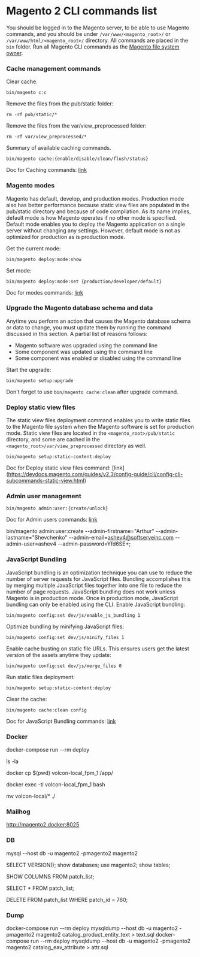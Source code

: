 # Magento 2 CLI commands list

You should be logged in to the Magento server, to be able to use Magento commands, and you should be under `/var/www/<magento_root>/` or `/var/www/html/<magento_root>/` directory. All commands are placed in the `bin` folder. 
Run all Magento CLI commands as the [Magento file system owner](https://devdocs.magento.com/guides/v2.3/config-guide/cli/config-cli.html#config-install-cli-first).

### Cache management commands

Clear cache.

```
bin/magento c:c
```

Remove the files from the pub/static folder: 
```
rm -rf pub/static/*
```
Remove the files from the var/view_preprocessed folder: 
```
rm -rf var/view_preprocessed/*
```
Summary of available caching commands.

```
bin/magento cache:{enable/disable/clean/flush/status}
```
Doc for Caching commands: [link](https://devdocs.magento.com/guides/v2.3/config-guide/cli/config-cli-subcommands-cache.html)

### Magento modes

Magento has default, develop, and production modes. Production mode also has better performance because static view files are populated in the pub/static directory and because of code compilation. As its name implies, default mode is how Magento operates if no other mode is specified. Default mode enables you to deploy the Magento application on a single server without changing any settings. However, default mode is not as optimized for production as is production mode.

Get the current mode:
```
bin/magento deploy:mode:show
```
Set mode:
```
bin/magento deploy:mode:set {production/developer/default}
```
Doc for modes commands: [link](https://devdocs.magento.com/guides/v2.4/config-guide/cli/config-cli-subcommands-mode.html)

### Upgrade the Magento database schema and data

Anytime you perform an action that causes the Magento database schema or data to change, you must update them by running the command discussed in this section. A partial list of reasons follows:

- Magento software was upgraded using the command line
- Some component was updated using the command line
- Some component was enabled or disabled using the command line

Start the upgrade:
```
bin/magento setup:upgrade
```
Don't forget to use `bin/magento cache:clean` after upgrade command.

### Deploy static view files 
The static view files deployment command enables you to write static files to the Magento file system when the Magento software is set for production mode. Static view files are located in the `<magento_root>/pub/static` directory, and some are cached in the `<magento_root>/var/view_preprocessed` directory as well. 

```
bin/magento setup:static-content:deploy
```
Doc for Deploy static view files command: [link] (https://devdocs.magento.com/guides/v2.3/config-guide/cli/config-cli-subcommands-static-view.html)

### Admin user management

```
bin/magento admin:user:{create/unlock}
```

Doc for Admin users commands: [link](https://devdocs.magento.com/guides/v2.3/install-gde/install/cli/install-cli-subcommands-admin.html)

bin/magento admin:user:create --admin-firstname="Arthur" --admin-lastname="Shevchenko" --admin-email=ashev4@softserveinc.com --admin-user=ashev4 --admin-password=Yfd6SE+;

### JavaScript Bundling

JavaScript bundling is an optimization technique you can use to reduce the number of server requests for JavaScript files. Bundling accomplishes this by merging multiple JavaScript files together into one file to reduce the number of page requests.
JavaScript bundling does not work unless Magento is in production mode. Once in production mode, JavaScript bundling can only be enabled using the CLI.
Enable JavaScript bundling:
```
bin/magento config:set dev/js/enable_js_bundling 1
```
Optimize bundling by minifying JavaScript files:
```
bin/magento config:set dev/js/minify_files 1
```

Enable cache busting on static file URLs. This ensures users get the latest version of the assets anytime they update:
```
bin/magento config:set dev/js/merge_files 0
```
Run static files deployment:
```
bin/magento setup:static-content:deploy
```
Clear the cache:
```
bin/magento cache:clean config
```

Doc for JavaScript Bundling commands: [link](https://devdocs.magento.com/guides/v2.4/frontend-dev-guide/themes/js-bundling.html)

### Docker

docker-compose run --rm deploy

ls -la

docker cp $(pwd) volcon-local_fpm_1:/app/

docker exec -ti volcon-local_fpm_1 bash

mv volcon-local/* ./

### Mailhog 

http://magento2.docker:8025


### DB

mysql --host db -u magento2 -pmagento2 magento2

SELECT VERSION();
show databases;
use magento2;
show tables;

SHOW COLUMNS FROM patch_list;

SELECT * FROM patch_list;

DELETE FROM patch_list WHERE patch_id = 760;

### Dump

docker-compose run --rm deploy mysqldump --host db -u magento2 -pmagento2 magento2 catalog_product_entity_text > text.sql 
docker-compose run --rm deploy mysqldump --host db -u magento2 -pmagento2 magento2 catalog_eav_attribute > attr.sql